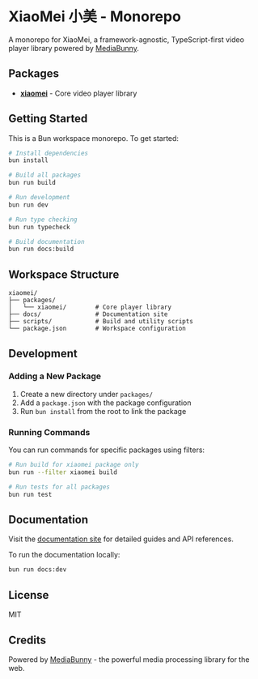 # XiaoMei 小美 - Monorepo

A monorepo for XiaoMei, a framework-agnostic, TypeScript-first video player library powered by [MediaBunny](https://github.com/Vanilagy/mediabunny).

## Packages

- **[xiaomei](./packages/xiaomei)** - Core video player library

## Getting Started

This is a Bun workspace monorepo. To get started:

```bash
# Install dependencies
bun install

# Build all packages
bun run build

# Run development
bun run dev

# Run type checking
bun run typecheck

# Build documentation
bun run docs:build
```

## Workspace Structure

```
xiaomei/
├── packages/
│   └── xiaomei/        # Core player library
├── docs/               # Documentation site
├── scripts/            # Build and utility scripts
└── package.json        # Workspace configuration
```

## Development

### Adding a New Package

1. Create a new directory under `packages/`
2. Add a `package.json` with the package configuration
3. Run `bun install` from the root to link the package

### Running Commands

You can run commands for specific packages using filters:

```bash
# Run build for xiaomei package only
bun run --filter xiaomei build

# Run tests for all packages
bun run test
```

## Documentation

Visit the [documentation site](https://xiaomei.vivysub.com) for detailed guides and API references.

To run the documentation locally:

```bash
bun run docs:dev
```

## License

MIT

## Credits

Powered by [MediaBunny](https://github.com/Vanilagy/mediabunny) - the powerful media processing library for the web.
